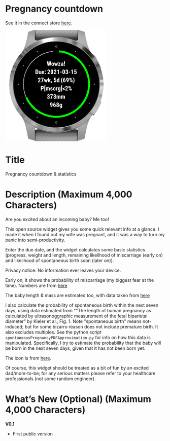 # Pregnancy countdown

See it in the connect store [here](https://apps.garmin.com/en-US/apps/7439bd5d-f095-486e-a1d9-4d931ced7ebe).

![Default look](https://github.com/markwmuller/PregnancyWidget/blob/master/image.png)

# Title

Pregnancy countdown & statistics

#  Description (Maximum 4,000 Characters)

Are you excited about an incoming baby? Me too! 

This open source widget gives you some quick relevant info at a glance. I made it when I found out my wife was pregnant, and it was a way to turn my panic into semi-productivity. 

Enter the due date, and the widget calculates some basic statistics (progress, weight and length, remaining likelihood of miscarriage (early on) and likelihood of spontaneous birth soon (later on)). 

Privacy notice: No information ever leaves your device. 

Early on, it shows the probability of miscarriage (my biggest fear at the time). Numbers are from [here](https://spacefem.com/)

The baby length & mass are estimated too, with data taken from [here](https://www.babycenter.com/pregnancy/your-body/growth-chart-fetal-length-and-weight-week-by-week_1290794)

I also calculate the probability of spontaneous birth within the next seven days, using data estimated from ""The length of human pregnancy as calculated by ultrasonoggraphic measurement of the fetal biparietal diameter" by Kieler et al., Fig. 1.
Note "spontaneous birth" means not-induced; but for some bizarro reason does not include premature birth. It also excludes multiples.
See the python script `spontaneousPregnancyPDFApproximation.py` for info on how this data is manipulated. 
Specifically, I try to estimate the probability that the baby will be born in the next seven days, given that it has not been born yet.

The icon is from [here](https://www.freevector.com/pregnancy-icon-set-21124).

Of course, this widget should be treated as a bit of fun by an excited dad/mom-to-be; for any serious matters please refer to your healthcare professionals (not some random engineer). 


#  What’s New (Optional) (Maximum 4,000 Characters)
**V0.1**
* First public version



